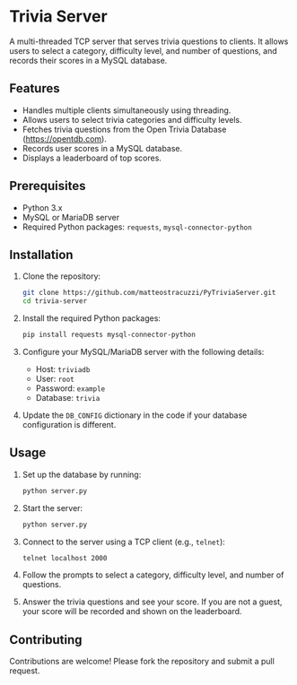 # Trivia Server

A multi-threaded TCP server that serves trivia questions to clients. It allows users to select a category, difficulty level, and number of questions, and records their scores in a MySQL database.

## Features

- Handles multiple clients simultaneously using threading.
- Allows users to select trivia categories and difficulty levels.
- Fetches trivia questions from the Open Trivia Database (https://opentdb.com).
- Records user scores in a MySQL database.
- Displays a leaderboard of top scores.

## Prerequisites

- Python 3.x
- MySQL or MariaDB server
- Required Python packages: `requests`, `mysql-connector-python`

## Installation

1. Clone the repository:
    ```sh
    git clone https://github.com/matteostracuzzi/PyTriviaServer.git
    cd trivia-server
    ```

2. Install the required Python packages:
    ```sh
    pip install requests mysql-connector-python
    ```

3. Configure your MySQL/MariaDB server with the following details:
    - Host: `triviadb`
    - User: `root`
    - Password: `example`
    - Database: `trivia`

4. Update the `DB_CONFIG` dictionary in the code if your database configuration is different.

## Usage

1. Set up the database by running:
    ```sh
    python server.py
    ```

2. Start the server:
    ```sh
    python server.py
    ```

3. Connect to the server using a TCP client (e.g., `telnet`):
    ```sh
    telnet localhost 2000
    ```

4. Follow the prompts to select a category, difficulty level, and number of questions.

5. Answer the trivia questions and see your score. If you are not a guest, your score will be recorded and shown on the leaderboard.

## Contributing

Contributions are welcome! Please fork the repository and submit a pull request.
